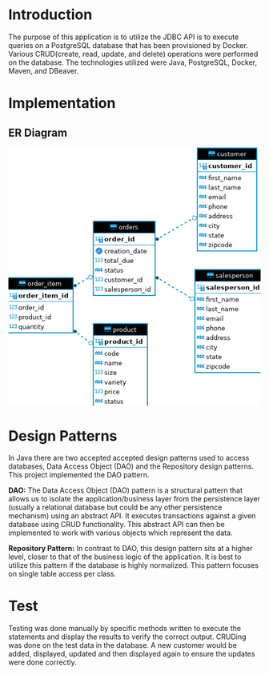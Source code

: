 # Introduction 
The purpose of this application is to utilize the JDBC API is to execute queries on a PostgreSQL database that has been provisioned by Docker. Various 
CRUD(create, read, update, and delete) operations were performed on the database. The technologies utilized were Java, PostgreSQL, Docker, Maven, and DBeaver.

# Implementation 

## ER Diagram
<img src = './assets/ERDiagram.png'>

# Design Patterns
In Java there are two accepted accepted design patterns used to access databases, Data Access Object (DAO) and the Repository design patterns. This project implemented
the DAO pattern. 

**DAO:** The Data Access Object (DAO) pattern is a structural pattern that allows us to isolate the application/business layer from the persistence 
layer (usually a relational database but could be any other persistence mechanism) using an abstract API. It executes transactions against a given database using CRUD
functionality. This abstract API can then be implemented to work with various objects which represent the data. 

**Repository Pattern:** In contrast to DAO, this design pattern sits at a higher level, closer to that of the business logic of the application. It is best to  
utilize this pattern if the database is highly normalized. This pattern focuses on single table access per class. 

# Test
Testing was done manually by specific methods written to execute the statements and display the results to verify the correct output. CRUDing was done on the test
data in the database. A new customer would be added, displayed, updated and then displayed again to ensure the updates were done correctly. 






